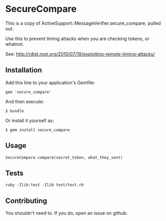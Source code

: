 # SecureCompare

This is a copy of ActiveSupport::MessageVerifier.secure_compare, pulled out.

Use this to prevent timing attacks when you are checking tokens, or whatnot.

See: http://rdist.root.org/2010/07/19/exploiting-remote-timing-attacks/

## Installation

Add this line to your application's Gemfile:

    gem 'secure_compare'

And then execute:

    $ bundle

Or install it yourself as:

    $ gem install secure_compare

## Usage

    SecureCompare.compare(secret_token, what_they_sent)


## Tests

    ruby -Ilib:test -Ilib test/test.rb

## Contributing

You shouldn't need to. If you do, open an issue on github.

